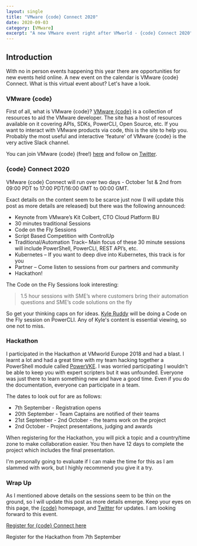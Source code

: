 ```yaml
---
layout: single
title: "VMware {code} Connect 2020"
date: 2020-09-03
category: [VMware]
excerpt: "A new VMware event right after VMworld - {code} Connect 2020"
---
```


## Introduction

With no in person events happening this year there are opportunities for new events held online. A new event on the calendar is VMware {code} Connect. What is this virtual event about? Let's have a look.

### VMware {code}

First of all, what is VMware {code}? [VMware {code}](https://code.vmware.com/home) is a collection of resources to aid the VMware developer. The site has a host of resources available on it covering APIs, SDKs, PowerCLI, Open Source, etc. If you want to interact with VMware products via code, this is the site to help you. Probably the most useful and interactive 'feature' of VMware {code} is the very active Slack channel.

You can join VMware {code} (free!) [here](https://code.vmware.com/join) and follow on [Twitter](https://twitter.com/vmwarecode).

### {code} Connect 2020

VMware {code} Connect will run over two days - October 1st & 2nd from 09:00 PDT to 17:00 PDT/16:00 GMT to 00:00 GMT.

Exact details on the content seem to be scarce just now (I will update this post as more details are released) but there was the following announced:

- Keynote from VMware’s Kit Colbert, CTO Cloud Platform BU
- 30 minutes traditional Sessions
- Code on the Fly Sessions
- Script Based Competition with ControlUp
- Traditional/Automation Track– Main focus of these 30 minute sessions will include PowerShell, PowerCLI, REST API’s, etc.
- Kubernetes – If you want to deep dive into Kubernetes, this track is for you
- Partner – Come listen to sessions from our partners and community
- Hackathon!

The Code on the Fly Sessions look interesting:

> 1.5 hour sessions with SME’s where customers bring their automation questions and SME’s code solutions on the fly

So get your thinking caps on for ideas. [Kyle Ruddy](https://twitter.com/kmruddy) will be doing a Code on the Fly session on PowerCLI. Any of Kyle's content is essential viewing, so one not to miss.

### Hackathon

I participated in the Hackathon at VMworld Europe 2018 and had a blast. I learnt a lot and had a great time with my team hacking together a PowerShell module called [PowerVKE](https://github.com/PowerVKE/PowerVKE). I was worried participating I wouldn't be able to keep you with expert scripters but it was unfounded. Everyone was just there to learn something new and have a good time. Even if you do the documentation, everyone can participate in a team.

The dates to look out for are as follows:

- 7th September - Registration opens
- 20th September - Team Captains are notified of their teams
- 21st September - 2nd October - the teams work on the project
- 2nd October - Project presentations, judging and awards

When registering for the Hackathon, you will pick a topic and a country/time zone to make collaboration easier. You then have 12 days to complete the project which includes the final presentation.

I'm personally going to evaluate if I can make the time for this as I am slammed with work, but I highly recommend you give it a try.

### Wrap Up

As I mentioned above details on the sessions seem to be thin on the ground, so I will update this post as more details emerge. Keep your eyes on this page, the [{code}](https://code.vmware.com/home) homepage, and [Twitter](https://twitter.com/vmwarecode) for updates. I am looking forward to this event.

[Register for {code} Connect here](https://code.vmware.com/codecon-registration)

Register for the Hackathon from 7th September
